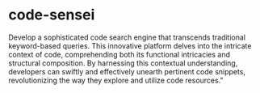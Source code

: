 # code-sensei
Develop a sophisticated code search engine that transcends traditional keyword-based queries. This innovative platform delves into the intricate context of code, comprehending both its functional intricacies and structural composition. By harnessing this contextual understanding, developers can swiftly and effectively unearth pertinent code snippets, revolutionizing the way they explore and utilize code resources."

